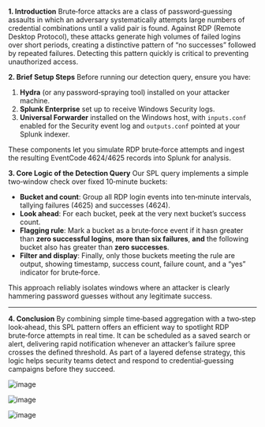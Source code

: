
**1. Introduction**
Brute‑force attacks are a class of password‑guessing assaults in which an adversary systematically attempts large numbers of credential combinations until a valid pair is found. Against RDP (Remote Desktop Protocol), these attacks generate high volumes of failed logins over short periods, creating a distinctive pattern of “no successes” followed by repeated failures. Detecting this pattern quickly is critical to preventing unauthorized access.


**2. Brief Setup Steps**
Before running our detection query, ensure you have:

1. **Hydra** (or any password‑spraying tool) installed on your attacker machine.
2. **Splunk Enterprise** set up to receive Windows Security logs.
3. **Universal Forwarder** installed on the Windows host, with `inputs.conf` enabled for the Security event log and `outputs.conf` pointed at your Splunk indexer.

These components let you simulate RDP brute‑force attempts and ingest the resulting EventCode 4624/4625 records into Splunk for analysis.


**3. Core Logic of the Detection Query**
Our SPL query implements a simple two‑window check over fixed 10‑minute buckets:

* **Bucket and count**: Group all RDP login events into ten‑minute intervals, tallying failures (4625) and successes (4624).
* **Look ahead**: For each bucket, peek at the very next bucket’s success count.
* **Flagging rule**: Mark a bucket as a brute‑force event if it hasn greater than **zero successful logins**, **more than six failures**, **and** the following bucket also has greater than **zero successes**.
* **Filter and display**: Finally, only those buckets meeting the rule are output, showing timestamp, success count, failure count, and a “yes” indicator for brute‑force.

This approach reliably isolates windows where an attacker is clearly hammering password guesses without any legitimate success.

---

**4. Conclusion**
By combining simple time‑based aggregation with a two‑step look‑ahead, this SPL pattern offers an efficient way to spotlight RDP brute‑force attempts in real time. It can be scheduled as a saved search or alert, delivering rapid notification whenever an attacker’s failure spree crosses the defined threshold. As part of a layered defense strategy, this logic helps security teams detect and respond to credential‑guessing campaigns before they succeed.



![image](https://github.com/user-attachments/assets/46e7a3e3-9027-4030-b6ef-7ca1e192b85c)



![image](https://github.com/user-attachments/assets/8b651a2f-20fd-45e8-8682-228020a59ad3)



![image](https://github.com/user-attachments/assets/e014d61b-2c10-491d-bcf6-45d35de8b132)

